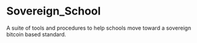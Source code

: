 # Sovereign_School
A suite of tools and procedures to help schools move toward a sovereign bitcoin based standard.
